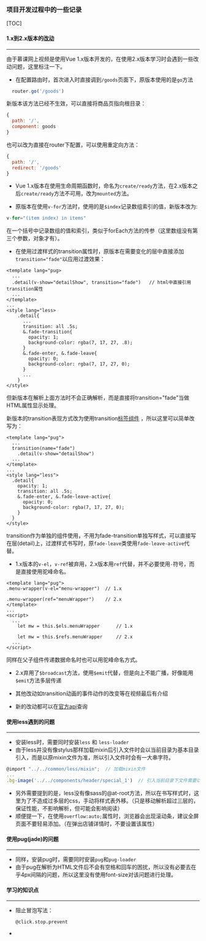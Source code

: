 ### 项目开发过程中的一些记录

[TOC]

#### 1.x到2.x版本的[改动](https://github.com/vuejs/vue/issues/2873) 

---

由于慕课网上视频是使用Vue 1.x版本开发的，在使用2.x版本学习时会遇到一些改动问题，这里标注一下。

- 在配置路由时，首次进入时直接调到`/goods`页面下，原版本使用的是`go`方法

```javascript
  router.go('/goods')
```

新版本该方法已经不生效，可以直接将商品页指向根目录：

```javascript
{
  path: '/',
  component: goods
}
```

也可以改为直接在router下配置，可以使用重定向方法：

```javascript
{
  path: '/',
  redirect: '/goods'
}
```

- Vue 1.x版本在使用生命周期函数时，命名为`create/ready`方法，在2.x版本之后`create/ready`方法不可用，改为`mounted`方法。


- 原版本在使用`v-for`方法时，使用的是`$index`记录数组索引的值，新版本改为:
```javascript
v-for="(item index) in items"
```

在一个括号中记录数组的值和索引，类似于forEach方法的传参（这里数组没有第三个参数，对象才有）。

- 在使用过渡样式的transition属性时，原版本在需要变化的层中直接添加`transition="fade"`以应用过渡效果：

```vue
<template lang="pug>
  ...
  .detail(v-show="detailShow", transition="fade")	// html中直接引用transition属性
  ...
</template>
...
<style lang="less>
	.detail{
      ...
      transition: all .5s;
      &.fade-transition{
        opacity: 1;
      	background-color: rgba(7, 17, 27, .8);
      }
      &.fade-enter, &.fade-leave{
        opacity: 0;
      	background-color: rgba(7, 17, 27, 0);
      }
      ...
	}
</style>
```

但新版本在解析上面方法时不会正确解析，而是直接将transition="fade"当做HTML属性显示处理。

新版本的transition表现方式改为使用transition[标签组件](https://cn.vuejs.org/v2/guide/transitions.html) ，所以这里可以简单改写为：

```vue
<template lang="pug">
  ...
  transition(name="fade")
    .detail(v-show="detailShow")
  ...
</template>
...
<style lang="less">
  .detail{
    opacity: 1;
    transition: all .5s;
    &.fade-enter, &.fade-leave-active{
      opacity: 0;
      background-color: rgba(7, 17, 27, 0);
    }
  }
</style>
```

transition作为单独的组件使用，不用为fade-transition单独写样式，可以直接写在层(detail)上，过渡样式书写时，原`fade-leave`类使用`fade-leave-active`代替。

- 1.x版本的`v-el`，`v-ref`被弃用，2.x版本用`ref`代替，并不必要使用`-`符号，而是直接使用驼峰命名。
```vue
<template lang="pug">
.menu-wrapper(v-el="menu-wrapper")	// 1.x

.menu-wrapper(ref="menuWrapper")	// 2.x
</template>
...
<script>
  ...
    let mw = this.$els.menuWrapper		// 1.x
    
    let mw = this.$refs.menuWrapper		// 2.x
  ...
</script>
```

同样在父子组件传递数据命名时也可以用驼峰命名方式。

- 2.x弃用了`$broadcast`方法，使用`$emit`代替，但是向上不能广播，好像能用`$emit`方法多层传递


- 其他改动如transition动画的事件动作的改变等在视频最后有介绍
- 新的改动都可以在[官方api](https://cn.vuejs.org/v2/api/)查询





#### 使用less遇到的问题

---

- 安装less时，需要同时安装`less` 和 `less-loader`
- 由于less并没有像stylus那样加载mixin后引入文件时会以当前目录为基本目录引入，而是以原mixin文件为准，所以引入文件时会有一大串字符。

```javascript
@import "../../common/less/mixin";	// 加载mixin文件
...
.bg-image('../../components/header/special_1')	// 引入当前目录下文件需要以mixin文件为基本目录引入
```

- 另外需要提到的是，less没有像sass的@at-root方法，所以在书写样式时，这里为了不造成过多层的css，手动将样式表外移。（只是移动解析超过三层的，保证性能，不影响解析，但可能会影响阅读）
- 顺便提一下，在使用`overflow:auto;`属性时，浏览器会出现滚动条，建议全屏页面不要轻易添加。（在弹出店铺详情时，不要设置该属性）



#### 使用pug(jade)的问题

---

- 同样，安装pug时，需要同时安装`pug`和`pug-loader`
- 由于pug在解析为HTML文件后不会有空格和回车的困扰，所以没有必要去在乎4px间隔的问题，所以这里没有使用font-size对该问题进行处理。

#### 学习的知识点

---

- 阻止冒泡写法：

  `@click.stop.prevent`

- 

